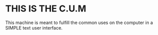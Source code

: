 # THIS IS THE C.U.M
This machine is meant to fulfill the common uses on the computer in a SIMPLE text user interface.
